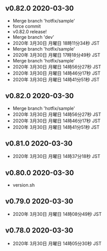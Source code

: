 ## v0.82.0 2020-03-30

- Merge branch 'hotfix/sample'
- force commit
- v0.82.0 release!
- Merge branch 'dev'
- 2020年 3月30日 月曜日 18時11分34秒 JST
- Merge branch 'hotfix/sample'
- 2020年 3月30日 月曜日 17時18分49秒 JST
- Merge branch 'hotfix/sample'
- 2020年 3月30日 月曜日 14時56分27秒 JST
- 2020年 3月30日 月曜日 14時46分17秒 JST
- 2020年 3月30日 月曜日 14時41分51秒 JST

## v0.82.0 2020-03-30

- Merge branch 'hotfix/sample'
- 2020年 3月30日 月曜日 14時56分27秒 JST
- 2020年 3月30日 月曜日 14時46分17秒 JST
- 2020年 3月30日 月曜日 14時41分51秒 JST

## v0.81.0 2020-03-30

- 2020年 3月30日 月曜日 14時37分18秒 JST

## v0.80.0 2020-03-30

- version.sh

## v0.79.0 2020-03-30

- 2020年 3月30日 月曜日 14時08分49秒 JST

## v0.78.0 2020-03-30

- 2020年 3月30日 月曜日 14時05分30秒 JST
